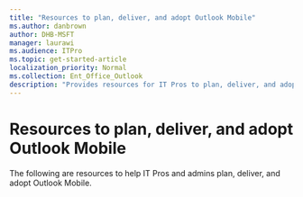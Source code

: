 ```yaml
---
title: "Resources to plan, deliver, and adopt Outlook Mobile"
ms.author: danbrown
author: DHB-MSFT
manager: laurawi
ms.audience: ITPro
ms.topic: get-started-article
localization_priority: Normal
ms.collection: Ent_Office_Outlook
description: "Provides resources for IT Pros to plan, deliver, and adopt Outlook Mobile"
---
```


# Resources to plan, deliver, and adopt Outlook Mobile

The following are resources to help IT Pros and admins plan, deliver, and adopt Outlook Mobile.

